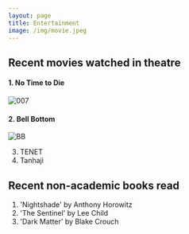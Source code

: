 ```yaml
---
layout: page
title: Entertainment
image: /img/movie.jpeg
---
```


## Recent movies watched in theatre
#### 1. No Time to Die
![007](https://user-images.githubusercontent.com/50674138/146722800-a347af98-220e-454f-92f4-e9fd19154e52.png)<br/>

#### 2. Bell Bottom
![BB](https://user-images.githubusercontent.com/50674138/146722625-44adacc6-098f-48be-8828-43d9bf70f6dc.png)<br/>

3. TENET
4. Tanhaji

## Recent non-academic books read
1. 'Nightshade' by Anthony Horowitz
2. 'The Sentinel' by Lee Child
3. 'Dark Matter' by Blake Crouch
